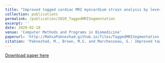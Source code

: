 ```yaml
---
title: "Improved tagged cardiac MRI myocardium strain analysis by leveraging cine segmentation"
collection: publications
permalink: /publication/2020_TaggedMRISegmentation
excerpt: ''
date: 2020-02-18
venue: 'Computer Methods and Programs in Biomedicine'
paperurl: 'http://MahsaPaknezhad.github.io/files/TaggedMRISegmentation.pdf'
citation: 'Paknezhad, M., Brown, M.S. and Marchesseau, S.: Improved tagged cardiac MRI myocardium strain analysis by leveraging cine segmentation. <i>Computer Methods and Programs in Biomedicine<i> , 184, 105128 (2020)'
---
```


[Download paper here](http://MahsaPaknezhad.github.io/files/TaggedMRISegmentation.pdf)

